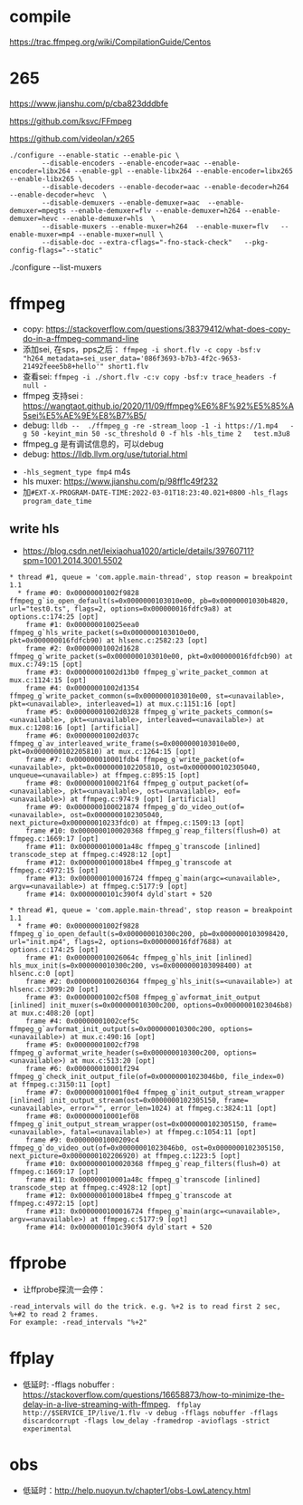 # compile

https://trac.ffmpeg.org/wiki/CompilationGuide/Centos


# 265

https://www.jianshu.com/p/cba823dddbfe


https://github.com/ksvc/FFmpeg

https://github.com/videolan/x265

```
./configure --enable-static --enable-pic \
        --disable-encoders --enable-encoder=aac --enable-encoder=libx264 --enable-gpl --enable-libx264 --enable-encoder=libx265  --enable-libx265 \
        --disable-decoders --enable-decoder=aac --enable-decoder=h264 --enable-decoder=hevc  \
        --disable-demuxers --enable-demuxer=aac  --enable-demuxer=mpegts --enable-demuxer=flv --enable-demuxer=h264 --enable-demuxer=hevc --enable-demuxer=hls  \
        --disable-muxers --enable-muxer=h264  --enable-muxer=flv   --enable-muxer=mp4 --enable-muxer=null \
        --disable-doc --extra-cflags="-fno-stack-check"   --pkg-config-flags="--static"
```


./configure --list-muxers



# ffmpeg

* copy: https://stackoverflow.com/questions/38379412/what-does-copy-do-in-a-ffmpeg-command-line
* 添加sei, 在sps，pps之后： `ffmpeg -i short.flv -c copy -bsf:v "h264_metadata=sei_user_data='086f3693-b7b3-4f2c-9653-21492feee5b8+hello'" short1.flv`
* 查看sei: `ffmpeg -i ./short.flv -c:v copy -bsf:v trace_headers -f null -`
* ffmpeg 支持sei : https://wangtaot.github.io/2020/11/09/ffmpeg%E6%8F%92%E5%85%A5sei%E5%AE%9E%E8%B7%B5/
* debug:  `lldb --  ./ffmpeg_g -re -stream_loop -1 -i https://1.mp4   -g 50 -keyint_min 50 -sc_threshold 0 -f hls -hls_time 2   test.m3u8`
* ffmpeg_g 是有调试信息的，可以debug
* debug: https://lldb.llvm.org/use/tutorial.html
- `-hls_segment_type fmp4`  m4s
- hls muxer: https://www.jianshu.com/p/98ff1c49f232
- 加`#EXT-X-PROGRAM-DATE-TIME:2022-03-01T18:23:40.021+0800` `-hls_flags program_date_time`


## write hls

* https://blog.csdn.net/leixiaohua1020/article/details/39760711?spm=1001.2014.3001.5502

```
* thread #1, queue = 'com.apple.main-thread', stop reason = breakpoint 1.1
  * frame #0: 0x00000001002f9828 ffmpeg_g`io_open_default(s=0x0000000103010e00, pb=0x00000001030b4820, url="test0.ts", flags=2, options=0x000000016fdfc9a8) at options.c:174:25 [opt]
    frame #1: 0x000000010025eea0 ffmpeg_g`hls_write_packet(s=0x0000000103010e00, pkt=0x000000016fdfcb90) at hlsenc.c:2582:23 [opt]
    frame #2: 0x00000001002d1628 ffmpeg_g`write_packet(s=0x0000000103010e00, pkt=0x000000016fdfcb90) at mux.c:749:15 [opt]
    frame #3: 0x00000001002d13b0 ffmpeg_g`write_packet_common at mux.c:1124:15 [opt]
    frame #4: 0x00000001002d1354 ffmpeg_g`write_packet_common(s=0x0000000103010e00, st=<unavailable>, pkt=<unavailable>, interleaved=1) at mux.c:1151:16 [opt]
    frame #5: 0x00000001002d0328 ffmpeg_g`write_packets_common(s=<unavailable>, pkt=<unavailable>, interleaved=<unavailable>) at mux.c:1208:16 [opt] [artificial]
    frame #6: 0x00000001002d037c ffmpeg_g`av_interleaved_write_frame(s=0x0000000103010e00, pkt=0x0000000102205810) at mux.c:1264:15 [opt]
    frame #7: 0x000000010001fdb4 ffmpeg_g`write_packet(of=<unavailable>, pkt=0x0000000102205810, ost=0x0000000102305040, unqueue=<unavailable>) at ffmpeg.c:895:15 [opt]
    frame #8: 0x0000000100021f64 ffmpeg_g`output_packet(of=<unavailable>, pkt=<unavailable>, ost=<unavailable>, eof=<unavailable>) at ffmpeg.c:974:9 [opt] [artificial]
    frame #9: 0x0000000100021874 ffmpeg_g`do_video_out(of=<unavailable>, ost=0x0000000102305040, next_picture=0x000000010233fdc0) at ffmpeg.c:1509:13 [opt]
    frame #10: 0x0000000100020368 ffmpeg_g`reap_filters(flush=0) at ffmpeg.c:1669:17 [opt]
    frame #11: 0x000000010001a48c ffmpeg_g`transcode [inlined] transcode_step at ffmpeg.c:4928:12 [opt]
    frame #12: 0x0000000100018be4 ffmpeg_g`transcode at ffmpeg.c:4972:15 [opt]
    frame #13: 0x0000000100016724 ffmpeg_g`main(argc=<unavailable>, argv=<unavailable>) at ffmpeg.c:5177:9 [opt]
    frame #14: 0x0000000101c390f4 dyld`start + 520
```


```
* thread #1, queue = 'com.apple.main-thread', stop reason = breakpoint 1.1
  * frame #0: 0x00000001002f9828 ffmpeg_g`io_open_default(s=0x000000010300c200, pb=0x0000000103098420, url="init.mp4", flags=2, options=0x000000016fdf7688) at options.c:174:25 [opt]
    frame #1: 0x000000010026064c ffmpeg_g`hls_init [inlined] hls_mux_init(s=0x000000010300c200, vs=0x0000000103098400) at hlsenc.c:0 [opt]
    frame #2: 0x0000000100260364 ffmpeg_g`hls_init(s=<unavailable>) at hlsenc.c:3099:20 [opt]
    frame #3: 0x00000001002cf508 ffmpeg_g`avformat_init_output [inlined] init_muxer(s=0x000000010300c200, options=0x00000001023046b8) at mux.c:408:20 [opt]
    frame #4: 0x00000001002cef5c ffmpeg_g`avformat_init_output(s=0x000000010300c200, options=<unavailable>) at mux.c:490:16 [opt]
    frame #5: 0x00000001002cf798 ffmpeg_g`avformat_write_header(s=0x000000010300c200, options=<unavailable>) at mux.c:513:20 [opt]
    frame #6: 0x000000010001f294 ffmpeg_g`check_init_output_file(of=0x00000001023046b0, file_index=0) at ffmpeg.c:3150:11 [opt]
    frame #7: 0x000000010001f0e4 ffmpeg_g`init_output_stream_wrapper [inlined] init_output_stream(ost=0x0000000102305150, frame=<unavailable>, error="", error_len=1024) at ffmpeg.c:3824:11 [opt]
    frame #8: 0x000000010001ef08 ffmpeg_g`init_output_stream_wrapper(ost=0x0000000102305150, frame=<unavailable>, fatal=<unavailable>) at ffmpeg.c:1054:11 [opt]
    frame #9: 0x00000001000209c4 ffmpeg_g`do_video_out(of=0x00000001023046b0, ost=0x0000000102305150, next_picture=0x0000000102206920) at ffmpeg.c:1223:5 [opt]
    frame #10: 0x0000000100020368 ffmpeg_g`reap_filters(flush=0) at ffmpeg.c:1669:17 [opt]
    frame #11: 0x000000010001a48c ffmpeg_g`transcode [inlined] transcode_step at ffmpeg.c:4928:12 [opt]
    frame #12: 0x0000000100018be4 ffmpeg_g`transcode at ffmpeg.c:4972:15 [opt]
    frame #13: 0x0000000100016724 ffmpeg_g`main(argc=<unavailable>, argv=<unavailable>) at ffmpeg.c:5177:9 [opt]
    frame #14: 0x0000000101c390f4 dyld`start + 520
```



# ffprobe

* 让ffprobe探流一会停： 

```
-read_intervals will do the trick. e.g. %+2 is to read first 2 sec, %+#2 to read 2 frames.
For example: -read_intervals "%+2"
```

# ffplay

* 低延时: -fflags nobuffer : https://stackoverflow.com/questions/16658873/how-to-minimize-the-delay-in-a-live-streaming-with-ffmpeg. ` ffplay http://$SERVICE_IP/live/1.flv -v debug -fflags nobuffer -fflags discardcorrupt -flags low_delay -framedrop -avioflags -strict experimental`

# obs 

* 低延时：http://help.nuoyun.tv/chapter1/obs-LowLatency.html
